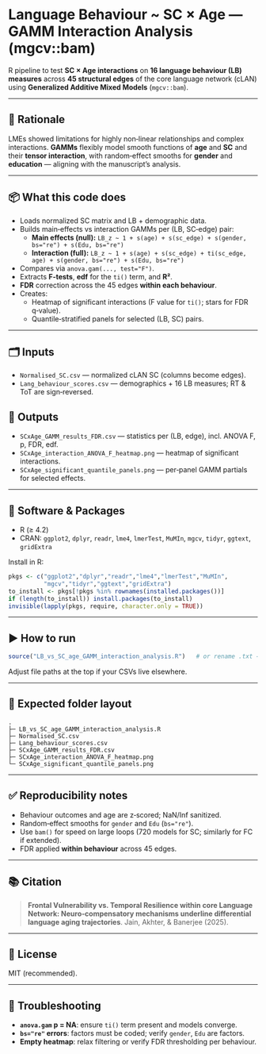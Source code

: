 # Language Behaviour ~ SC × Age — GAMM Interaction Analysis (mgcv::bam)

R pipeline to test **SC × Age interactions** on **16 language behaviour (LB) measures** across **45 structural edges** of the core language network (cLAN) using **Generalized Additive Mixed Models** (`mgcv::bam`).

---

## 🧠 Rationale
LMEs showed limitations for highly non‑linear relationships and complex interactions. **GAMMs** flexibly model smooth functions of **age** and **SC** and their **tensor interaction**, with random‑effect smooths for **gender** and **education** — aligning with the manuscript’s analysis.

---

## 📦 What this code does
- Loads normalized SC matrix and LB + demographic data.
- Builds main‑effects vs interaction GAMMs per (LB, SC‑edge) pair:
  - **Main effects (null):** `LB_z ~ 1 + s(age) + s(sc_edge) + s(gender, bs="re") + s(Edu, bs="re")`
  - **Interaction (full):** `LB_z ~ 1 + s(age) + s(sc_edge) + ti(sc_edge, age) + s(gender, bs="re") + s(Edu, bs="re")`
- Compares via `anova.gam(..., test="F")`.
- Extracts **F‑tests**, **edf** for the `ti()` term, and **R²**.
- **FDR** correction across the 45 edges **within each behaviour**.
- Creates:
  - Heatmap of significant interactions (F value for `ti()`; stars for FDR q‑value).
  - Quantile‑stratified panels for selected (LB, SC) pairs.

---

## 🗂️ Inputs
- `Normalised_SC.csv` — normalized cLAN SC (columns become edges).  
- `Lang_behaviour_scores.csv` — demographics + 16 LB measures; RT & ToT are sign‑reversed.

## 🧪 Outputs
- `SCxAge_GAMM_results_FDR.csv` — statistics per (LB, edge), incl. ANOVA F, p, FDR, edf.
- `SCxAge_interaction_ANOVA_F_heatmap.png` — heatmap of significant interactions.
- `SCxAge_significant_quantile_panels.png` — per‑panel GAMM partials for selected effects.

---

## 🔧 Software & Packages
- R (≥ 4.2)
- CRAN: `ggplot2`, `dplyr`, `readr`, `lme4`, `lmerTest`, `MuMIn`, `mgcv`, `tidyr`, `ggtext`, `gridExtra`

Install in R:
```r
pkgs <- c("ggplot2","dplyr","readr","lme4","lmerTest","MuMIn",
          "mgcv","tidyr","ggtext","gridExtra")
to_install <- pkgs[!pkgs %in% rownames(installed.packages())]
if (length(to_install)) install.packages(to_install)
invisible(lapply(pkgs, require, character.only = TRUE))
```

---

## ▶️ How to run
```r
source("LB_vs_SC_age_GAMM_interaction_analysis.R")   # or rename .txt → .R
```
Adjust file paths at the top if your CSVs live elsewhere.

---

## 📁 Expected folder layout
```
.
├─ LB_vs_SC_age_GAMM_interaction_analysis.R
├─ Normalised_SC.csv
├─ Lang_behaviour_scores.csv
├─ SCxAge_GAMM_results_FDR.csv
├─ SCxAge_interaction_ANOVA_F_heatmap.png
└─ SCxAge_significant_quantile_panels.png
```

---

## ✅ Reproducibility notes
- Behaviour outcomes and age are z‑scored; NaN/Inf sanitized.
- Random‑effect smooths for `gender` and `Edu` (`bs="re"`).
- Use `bam()` for speed on large loops (720 models for SC; similarly for FC if extended).
- FDR applied **within behaviour** across 45 edges.

---

## 📚 Citation
> **Frontal Vulnerability vs. Temporal Resilience within core Language Network: Neuro‑compensatory mechanisms underline differential language aging trajectories**. Jain, Akhter, & Banerjee (2025).

---

## 📄 License
MIT (recommended).

---

## 🙋 Troubleshooting
- **`anova.gam` p = NA**: ensure `ti()` term present and models converge.
- **`bs="re"` errors**: factors must be coded; verify `gender`, `Edu` are factors.
- **Empty heatmap**: relax filtering or verify FDR thresholding per behaviour.
